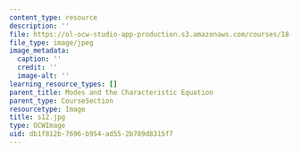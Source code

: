 ```yaml
---
content_type: resource
description: ''
file: https://ol-ocw-studio-app-production.s3.amazonaws.com/courses/18-03sc-differential-equations-fall-2011/db1f812b7696b954ad552b709d8315f7_s12.jpg
file_type: image/jpeg
image_metadata:
  caption: ''
  credit: ''
  image-alt: ''
learning_resource_types: []
parent_title: Modes and the Characteristic Equation
parent_type: CourseSection
resourcetype: Image
title: s12.jpg
type: OCWImage
uid: db1f812b-7696-b954-ad55-2b709d8315f7
---
```

